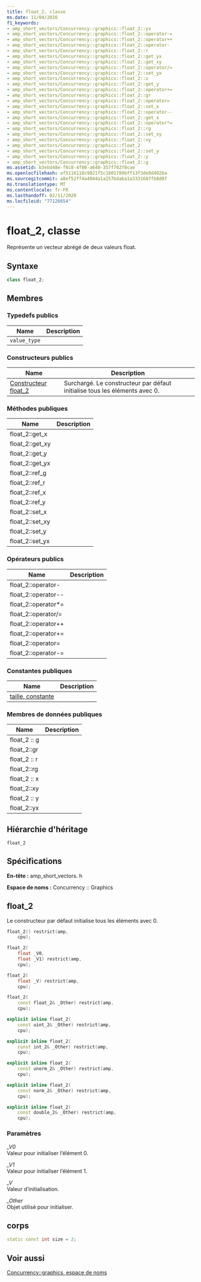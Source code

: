 ```yaml
---
title: float_2, classe
ms.date: 11/04/2016
f1_keywords:
- amp_short_vectors/Concurrency::graphics::float_2::yx
- amp_short_vectors/Concurrency::graphics::float_2::operator-=
- amp_short_vectors/Concurrency::graphics::float_2::operator++
- amp_short_vectors/Concurrency::graphics::float_2::operator-
- amp_short_vectors/Concurrency::graphics::float_2::r
- amp_short_vectors/Concurrency::graphics::float_2::get_yx
- amp_short_vectors/Concurrency::graphics::float_2::get_xy
- amp_short_vectors/Concurrency::graphics::float_2::operator/=
- amp_short_vectors/Concurrency::graphics::float_2::set_yx
- amp_short_vectors/Concurrency::graphics::float_2::x
- amp_short_vectors/Concurrency::graphics::float_2::get_y
- amp_short_vectors/Concurrency::graphics::float_2::operator+=
- amp_short_vectors/Concurrency::graphics::float_2::gr
- amp_short_vectors/Concurrency::graphics::float_2::operator=
- amp_short_vectors/Concurrency::graphics::float_2::set_x
- amp_short_vectors/Concurrency::graphics::float_2::operator--
- amp_short_vectors/Concurrency::graphics::float_2::get_x
- amp_short_vectors/Concurrency::graphics::float_2::operator*=
- amp_short_vectors/Concurrency::graphics::float_2::rg
- amp_short_vectors/Concurrency::graphics::float_2::set_xy
- amp_short_vectors/Concurrency::graphics::float_2::xy
- amp_short_vectors/Concurrency::graphics::float_2
- amp_short_vectors/Concurrency::graphics::float_2::set_y
- amp_short_vectors/Concurrency::graphics::float_2::y
- amp_short_vectors/Concurrency::graphics::float_2::g
ms.assetid: b3ebd48e-f8c8-4f00-a640-357f702f0cae
ms.openlocfilehash: af5116118c9821f5c1801789bff13f3de8d4026a
ms.sourcegitcommit: a8ef52ff4a4944a1a257bdaba1a3331607fb8d0f
ms.translationtype: MT
ms.contentlocale: fr-FR
ms.lasthandoff: 02/11/2020
ms.locfileid: "77126654"
---
```

# <a name="float_2-class"></a>float_2, classe

Représente un vecteur abrégé de deux valeurs float.

## <a name="syntax"></a>Syntaxe

```cpp
class float_2;
```

## <a name="members"></a>Membres

### <a name="public-typedefs"></a>Typedefs publics

|Name|Description|
|----------|-----------------|
|`value_type`||

### <a name="public-constructors"></a>Constructeurs publics

|Name|Description|
|----------|-----------------|
|[Constructeur float_2](#ctor)|Surchargé. Le constructeur par défaut initialise tous les éléments avec 0.|

### <a name="public-methods"></a>M&#233;thodes publiques

|Name|Description|
|----------|-----------------|
|float_2::get_x||
|float_2::get_xy||
|float_2::get_y||
|float_2::get_yx||
|float_2::ref_g||
|float_2::ref_r||
|float_2::ref_x||
|float_2::ref_y||
|float_2::set_x||
|float_2::set_xy||
|float_2::set_y||
|float_2::set_yx||

### <a name="public-operators"></a>Op&#233;rateurs publics

|Name|Description|
|----------|-----------------|
|float_2::operator-||
|float_2::operator--||
|float_2::operator*=||
|float_2::operator/=||
|float_2::operator++||
|float_2::operator+=||
|float_2::operator=||
|float_2::operator-=||

### <a name="public-constants"></a>Constantes publiques

|Name|Description|
|----------|-----------------|
|[taille, constante](#float_2__size)||

### <a name="public-data-members"></a>Membres de données publiques

|Name|Description|
|----------|-----------------|
|float_2 :: g||
|float_2::gr||
|float_2 :: r||
|float_2::rg||
|float_2 :: x||
|float_2::xy||
|float_2 :: y||
|float_2::yx||

## <a name="inheritance-hierarchy"></a>Hiérarchie d'héritage

`float_2`

## <a name="requirements"></a>Spécifications

**En-tête :** amp_short_vectors. h

**Espace de noms :** Concurrency :: Graphics

## <a name="ctor"></a>float_2

Le constructeur par défaut initialise tous les éléments avec 0.

```cpp
float_2() restrict(amp,
    cpu);

float_2(
    float _V0,
    float _V1) restrict(amp,
    cpu);

float_2(
    float _V) restrict(amp,
    cpu);

float_2(
    const float_2& _Other) restrict(amp,
    cpu);

explicit inline float_2(
    const uint_2& _Other) restrict(amp,
    cpu);

explicit inline float_2(
    const int_2& _Other) restrict(amp,
    cpu);

explicit inline float_2(
    const unorm_2& _Other) restrict(amp,
    cpu);

explicit inline float_2(
    const norm_2& _Other) restrict(amp,
    cpu);

explicit inline float_2(
    const double_2& _Other) restrict(amp,
    cpu);
```

### <a name="parameters"></a>Paramètres

*_V0*<br/>
Valeur pour initialiser l’élément 0.

*_V1*<br/>
Valeur pour initialiser l’élément 1.

*_V*<br/>
Valeur d’initialisation.

*_Other*<br/>
Objet utilisé pour initialiser.

## <a name="float_2__size"></a>corps

```cpp
static const int size = 2;
```

## <a name="see-also"></a>Voir aussi

[Concurrency::graphics, espace de noms](concurrency-graphics-namespace.md)
